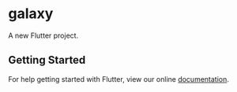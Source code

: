 # galaxy

A new Flutter project.

## Getting Started

For help getting started with Flutter, view our online
[documentation](https://flutter.io/).
